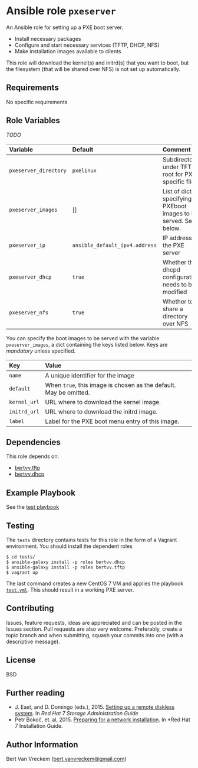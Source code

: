 # Ansible role `pxeserver`

An Ansible role for setting up a PXE boot server.

- Install necessary packages
- Configure and start necessary services (TFTP, DHCP, NFS)
- Make installation images available to clients

This role will download the kernel(s) and initrd(s) that you want to boot, but the filesystem (that will be shared over NFS) is not set up automatically.

## Requirements

No specific requirements

## Role Variables

*TODO*

| Variable              | Default                        | Comment                                                              |
| :---                  | :---                           | :---                                                                 |
| `pxeserver_directory` | `pxelinux`                     | Subdirectory under TFTP root for PXE specific files                  |
| `pxeserver_images`    | []                             | List of dicts specifying PXEboot images to be served. See below.     |
| `pxeserver_ip`        | `ansible_default_ipv4.address` | IP address of the PXE server                                         |
| `pxeserver_dhcp`      | `true`                         | Whether the dhcpd configuration needs to be modified                 |
| `pxeserver_nfs`       | `true`                         | Whether to share a directory over NFS                                |

You can specify the boot images to be served with the variable `pxeserver_images`, a dict containing the keys listed below. Keys are *mandatory* unless specified.

| Key          | Value                                                                  |
| :---         | :---                                                                   |
| `name`       | A unique identifier for the image                                      |
| `default`    | When `true`, this image is chosen as the default. May be omitted.      |
| `kernel_url` | URL where to download the kernel image.                                |
| `initrd_url` | URL where to download the initrd image.                                |
| `label`      | Label for the PXE boot menu entry of this image.                       |

## Dependencies

This role depends on:

- [bertvv.tftp](https://galaxy.ansible.com/list#/roles/3597)
- [bertvv.dhcp](https://galaxy.ansible.com/list#/roles/4859)

## Example Playbook

See the [test playbook](tests/test.yml)

## Testing

The `tests` directory contains tests for this role in the form of a Vagrant environment. You should install the dependent roles

```ShellSession
$ cd tests/
$ ansible-galaxy install -p roles bertvv.dhcp
$ ansible-galaxy install -p roles bertvv.tftp
$ vagrant up
```

The last command creates a new CentOS 7 VM and applies the playbook [`test.yml`](tests/test.yml). This should result in a working PXE server.

## Contributing

Issues, feature requests, ideas are appreciated and can be posted in the Issues section. Pull requests are also very welcome. Preferably, create a topic branch and when submitting, squash your commits into one (with a descriptive message).

## License

BSD

## Further reading

- J. East, and D. Domingo (eds.), 2015. [Setting up a remote diskless system](https://access.redhat.com/documentation/en-US/Red_Hat_Enterprise_Linux/7/html/Storage_Administration_Guide/ch-disklesssystems.html). In *Red Hat 7 Storage Administration Guide*
- Petr Bokoč, et. al, 2015. [Preparing for a network installation](https://access.redhat.com/documentation/en-US/Red_Hat_Enterprise_Linux/7/html/Installation_Guide/chap-installation-server-setup.html). In *Red Hat 7 Installation Guide.

## Author Information

Bert Van Vreckem (bert.vanvreckem@gmail.com)


